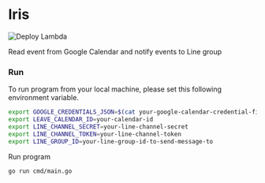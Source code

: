 Iris
===========

![Deploy Lambda](https://github.com/tsongpon/iris/actions/workflows/deploy.yml/badge.svg)

Read event from Google Calendar and notify events to Line group

### Run

To run program from your local machine, please set this following environment variable.

```bash
export GOOGLE_CREDENTIALS_JSON=$(cat your-google-calendar-credential-file | base64)
export LEAVE_CALENDAR_ID=your-calendar-id
export LINE_CHANNEL_SECRET=your-line-channel-secret
export LINE_CHANNEL_TOKEN=your-line-channel-token
export LINE_GROUP_ID=your-line-group-id-to-send-message-to
```

Run program

```bash
go run cmd/main.go
```